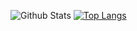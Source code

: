 ![Github Stats](https://github-readme-stats.vercel.app/api?username=choi2601&show_icons=true&theme=dark)
[![Top Langs](https://github-readme-stats.vercel.app/api/top-langs/?username=choi2601&layout=compact)](https://github.com/anuraghazra/github-readme-stats)
